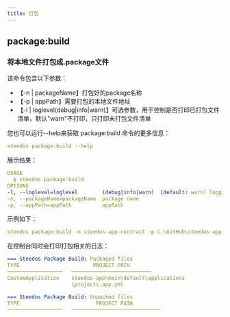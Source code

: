```yaml
---
title: 打包
---
```


## package:build

### 将本地文件打包成.package文件

该命令包含以下参数：

- 【-n | packageName】打包好的package名称
- 【-p | appPath】需要打包的本地文件地址
- 【-l | loglevel(debug|info|warn)】可选参数，用于控制是否打印已打包文件清单，默认"warn"不打印，只打印未打包文件清单

您也可以运行--help来获取 package:build 命令的更多信息：

```yml
steedos package:build --help
```

展示结果：

```yml
USAGE
  $ steedos package:build
OPTIONS
-l, --loglevel=loglevel        (debug|info|warn)  [default: warn] logging level for this command invocation
-n, --packageName=packageName  package name
-p, --appPath=appPath          appPath
```

示例如下：

```yml
steedos package:build -n steedos-app-contract -p C:\GitHub\steedos-app-contract\steedos-app
```

在控制台同时会打印打包相关的日志：

```yml
=== Steedos Package Build: Packaged files
TYPE                        PROJECT PATH
──────────────────   ──────────────────────────
CustomApplication    steedos-app\main\default\applications  
                     \projects.app.yml    

=== Steedos Package Build: Unpacked files
TYPE                         PROJECT PATH
──────────────────   ─────────────────────────────
```
